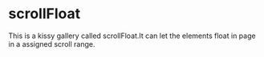 scrollFloat
===========

This is a kissy gallery called scrollFloat.It can let the elements float in page in a assigned scroll range.
